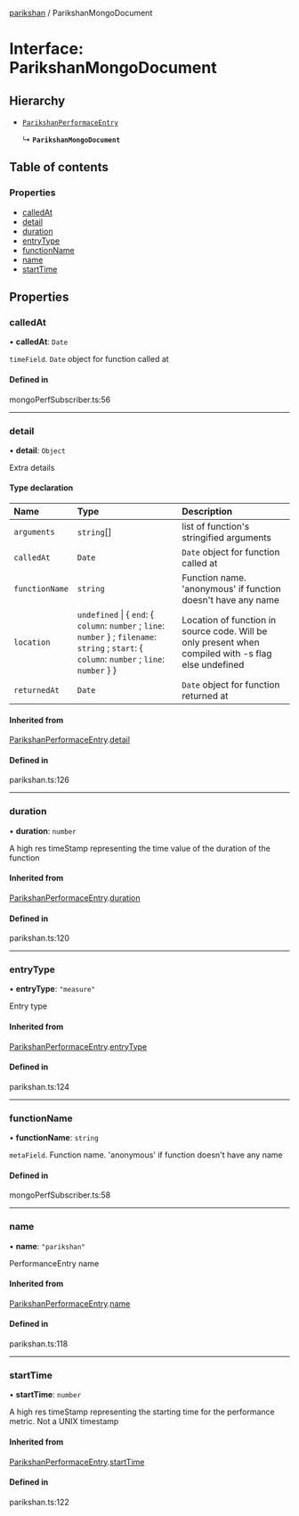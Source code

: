 [parikshan](../README.md) / ParikshanMongoDocument

# Interface: ParikshanMongoDocument

## Hierarchy

- [`ParikshanPerformaceEntry`](ParikshanPerformaceEntry.md)

  ↳ **`ParikshanMongoDocument`**

## Table of contents

### Properties

- [calledAt](ParikshanMongoDocument.md#calledat)
- [detail](ParikshanMongoDocument.md#detail)
- [duration](ParikshanMongoDocument.md#duration)
- [entryType](ParikshanMongoDocument.md#entrytype)
- [functionName](ParikshanMongoDocument.md#functionname)
- [name](ParikshanMongoDocument.md#name)
- [startTime](ParikshanMongoDocument.md#starttime)

## Properties

### calledAt

• **calledAt**: `Date`

`timeField`. `Date` object for function called at

#### Defined in

mongoPerfSubscriber.ts:56

___

### detail

• **detail**: `Object`

Extra details

#### Type declaration

| Name | Type | Description |
| :------ | :------ | :------ |
| `arguments` | `string`[] | list of function's stringified arguments |
| `calledAt` | `Date` | `Date` object for function called at |
| `functionName` | `string` | Function name. 'anonymous' if function doesn't have any name |
| `location` | `undefined` \| { `end`: { `column`: `number` ; `line`: `number`  } ; `filename`: `string` ; `start`: { `column`: `number` ; `line`: `number`  }  } | Location of function in source code. Will be only present when compiled with -s flag else undefined |
| `returnedAt` | `Date` | `Date` object for function returned at |

#### Inherited from

[ParikshanPerformaceEntry](ParikshanPerformaceEntry.md).[detail](ParikshanPerformaceEntry.md#detail)

#### Defined in

parikshan.ts:126

___

### duration

• **duration**: `number`

A high res timeStamp representing the time value of the duration of the function

#### Inherited from

[ParikshanPerformaceEntry](ParikshanPerformaceEntry.md).[duration](ParikshanPerformaceEntry.md#duration)

#### Defined in

parikshan.ts:120

___

### entryType

• **entryType**: ``"measure"``

Entry type

#### Inherited from

[ParikshanPerformaceEntry](ParikshanPerformaceEntry.md).[entryType](ParikshanPerformaceEntry.md#entrytype)

#### Defined in

parikshan.ts:124

___

### functionName

• **functionName**: `string`

`metaField`. Function name. 'anonymous' if function doesn't have any name

#### Defined in

mongoPerfSubscriber.ts:58

___

### name

• **name**: ``"parikshan"``

PerformanceEntry name

#### Inherited from

[ParikshanPerformaceEntry](ParikshanPerformaceEntry.md).[name](ParikshanPerformaceEntry.md#name)

#### Defined in

parikshan.ts:118

___

### startTime

• **startTime**: `number`

A high res timeStamp representing the starting time for the performance metric. Not a UNIX timestamp

#### Inherited from

[ParikshanPerformaceEntry](ParikshanPerformaceEntry.md).[startTime](ParikshanPerformaceEntry.md#starttime)

#### Defined in

parikshan.ts:122
